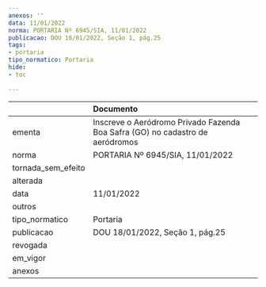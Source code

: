 ```yaml
---
anexos: ''
data: 11/01/2022
norma: PORTARIA Nº 6945/SIA, 11/01/2022
publicacao: DOU 18/01/2022, Seção 1, pág.25
tags:
- portaria
tipo_normatico: Portaria
hide: 
- toc 
 
---
```


|                    | Documento                                                                     |
|:-------------------|:------------------------------------------------------------------------------|
| ementa             | Inscreve o Aeródromo Privado Fazenda Boa Safra (GO) no cadastro de aeródromos |
| norma              | PORTARIA Nº 6945/SIA, 11/01/2022                                              |
| tornada_sem_efeito |                                                                               |
| alterada           |                                                                               |
| data               | 11/01/2022                                                                    |
| outros             |                                                                               |
| tipo_normatico     | Portaria                                                                      |
| publicacao         | DOU 18/01/2022, Seção 1, pág.25                                               |
| revogada           |                                                                               |
| em_vigor           |                                                                               |
| anexos             |                                                                               |
